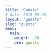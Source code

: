 ```yaml
---
title: "Guests"
# date: 2019-05-28
layout: "guests"
slug: "guests"
menu:
  main:
    weight: -70
    pre: guests
---
```

